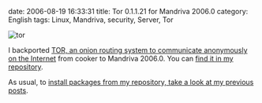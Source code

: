 date: 2006-08-19 16:33:31
title: Tor 0.1.1.21 for Mandriva 2006.0
category: English
tags: Linux, Mandriva, security, Server, Tor

![tor](/static/uploads/2006/08/tor.png)

I backported [TOR, an onion routing system to communicate anonymously on the Internet](http://tor.eff.org) from cooker to Mandriva 2006.0. You can [find it in my repository](http://kevin.deldycke.com/static/repository/mandriva/2006.0/i586/).

As usual, to [install packages from my repository, take a look at my previous posts](http://kevin.deldycke.com/2006/04/new-repository-for-mandriva-2006/).
